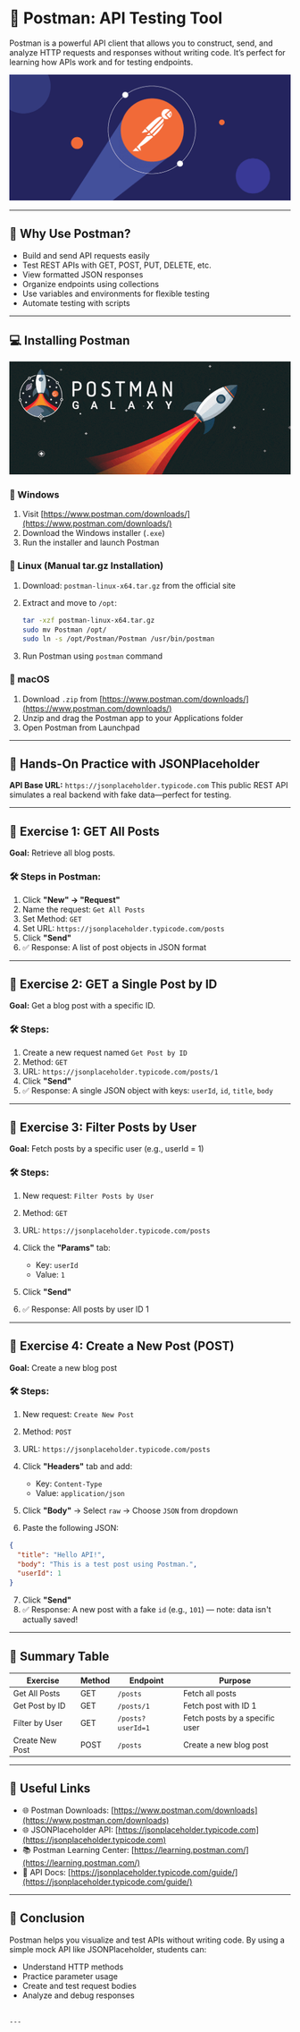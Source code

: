 
# 🚀 Postman: API Testing Tool

Postman is a powerful API client that allows you to construct, send, and analyze HTTP requests and responses without writing code. It’s perfect for learning how APIs work and for testing endpoints.

<img src="https://github.com/bhuvan-raj/API-From-Scratch/blob/main/POSTMAN-HandsOn/assets/postman.png" alt="Banner" />

---

## 🧰 Why Use Postman?

- Build and send API requests easily
- Test REST APIs with GET, POST, PUT, DELETE, etc.
- View formatted JSON responses
- Organize endpoints using collections
- Use variables and environments for flexible testing
- Automate testing with scripts

---


## 💻 Installing Postman

<img src="https://github.com/bhuvan-raj/API-From-Scratch/blob/main/POSTMAN-HandsOn/assets/postman.gif" alt="Banner" />

### 🔹 Windows
1. Visit [https://www.postman.com/downloads/](https://www.postman.com/downloads/)
2. Download the Windows installer (`.exe`)
3. Run the installer and launch Postman

### 🔹 Linux (Manual tar.gz Installation)
1. Download: `postman-linux-x64.tar.gz` from the official site
2. Extract and move to `/opt`:
   ```bash
   tar -xzf postman-linux-x64.tar.gz
   sudo mv Postman /opt/
   sudo ln -s /opt/Postman/Postman /usr/bin/postman
   ```

3. Run Postman using `postman` command

### 🔹 macOS

1. Download `.zip` from [https://www.postman.com/downloads/](https://www.postman.com/downloads/)
2. Unzip and drag the Postman app to your Applications folder
3. Open Postman from Launchpad

---

## 🧪 Hands-On Practice with JSONPlaceholder

**API Base URL:** `https://jsonplaceholder.typicode.com`
This public REST API simulates a real backend with fake data—perfect for testing.

---

## 📘 Exercise 1: GET All Posts

**Goal:** Retrieve all blog posts.

### 🛠 Steps in Postman:

1. Click **"New" → "Request"**
2. Name the request: `Get All Posts`
3. Set Method: `GET`
4. Set URL: `https://jsonplaceholder.typicode.com/posts`
5. Click **"Send"**
6. ✅ Response: A list of post objects in JSON format

---

## 📘 Exercise 2: GET a Single Post by ID

**Goal:** Get a blog post with a specific ID.

### 🛠 Steps:

1. Create a new request named `Get Post by ID`
2. Method: `GET`
3. URL: `https://jsonplaceholder.typicode.com/posts/1`
4. Click **"Send"**
5. ✅ Response: A single JSON object with keys: `userId`, `id`, `title`, `body`

---

## 📘 Exercise 3: Filter Posts by User

**Goal:** Fetch posts by a specific user (e.g., userId = 1)

### 🛠 Steps:

1. New request: `Filter Posts by User`
2. Method: `GET`
3. URL: `https://jsonplaceholder.typicode.com/posts`
4. Click the **"Params"** tab:

   * Key: `userId`
   * Value: `1`
5. Click **"Send"**
6. ✅ Response: All posts by user ID 1

---

## 📘 Exercise 4: Create a New Post (POST)

**Goal:** Create a new blog post

### 🛠 Steps:

1. New request: `Create New Post`
2. Method: `POST`
3. URL: `https://jsonplaceholder.typicode.com/posts`
4. Click **"Headers"** tab and add:

   * Key: `Content-Type`
   * Value: `application/json`
5. Click **"Body"** → Select `raw` → Choose `JSON` from dropdown
6. Paste the following JSON:

```json
{
  "title": "Hello API!",
  "body": "This is a test post using Postman.",
  "userId": 1
}
```

7. Click **"Send"**
8. ✅ Response: A new post with a fake `id` (e.g., `101`) — note: data isn't actually saved!

---

## 📘 Summary Table

| Exercise        | Method | Endpoint          | Purpose                        |
| --------------- | ------ | ----------------- | ------------------------------ |
| Get All Posts   | GET    | `/posts`          | Fetch all posts                |
| Get Post by ID  | GET    | `/posts/1`        | Fetch post with ID 1           |
| Filter by User  | GET    | `/posts?userId=1` | Fetch posts by a specific user |
| Create New Post | POST   | `/posts`          | Create a new blog post         |

---

## 🔗 Useful Links

* 🌐 Postman Downloads: [https://www.postman.com/downloads](https://www.postman.com/downloads)
* 🌐 JSONPlaceholder API: [https://jsonplaceholder.typicode.com](https://jsonplaceholder.typicode.com)
* 📚 Postman Learning Center: [https://learning.postman.com/](https://learning.postman.com/)
* 📖 API Docs: [https://jsonplaceholder.typicode.com/guide/](https://jsonplaceholder.typicode.com/guide/)

---

## 🏁 Conclusion

Postman helps you visualize and test APIs without writing code. By using a simple mock API like JSONPlaceholder, students can:

* Understand HTTP methods
* Practice parameter usage
* Create and test request bodies
* Analyze and debug responses


```

---

